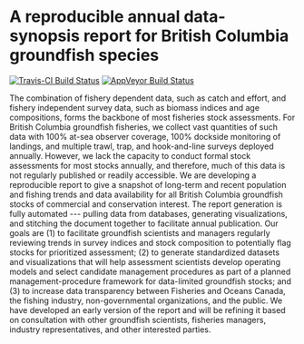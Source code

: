 # A reproducible annual data-synopsis report for British Columbia groundfish species

[![Travis-CI Build Status](https://travis-ci.org/seananderson/pbs-synopsis.svg?branch=master)](https://travis-ci.org/seananderson/pbs-synopsis)
[![AppVeyor Build Status](https://ci.appveyor.com/api/projects/status/github//seananderson/pbs-synopsis/?branch=master&svg=true)](https://ci.appveyor.com/project/seananderson/pbs-synopsis)

The combination of fishery dependent data, such as catch and effort, and fishery independent survey data, such as biomass indices and age compositions, forms the backbone of most fisheries stock assessments. For British Columbia groundfish fisheries, we collect vast quantities of such data with 100% at-sea observer coverage, 100% dockside monitoring of landings, and multiple trawl, trap, and hook-and-line surveys deployed annually. However, we lack the capacity to conduct formal stock assessments for most stocks annually, and therefore, much of this data is not regularly published or readily accessible. We are developing a reproducible report to give a snapshot of long-term and recent population and fishing trends and data availability for all British Columbia groundfish stocks of commercial and conservation interest. The report generation is fully automated --- pulling data from databases, generating visualizations, and stitching the document together to facilitate annual publication. Our goals are (1) to facilitate groundfish scientists and managers regularly reviewing trends in survey indices and stock composition to potentially flag stocks for prioritized assessment; (2) to generate standardized datasets and visualizations that will help assessment scientists develop operating models and select candidate management procedures as part of a planned management-procedure framework for data-limited groundfish stocks; and (3) to increase data transparency between Fisheries and Oceans Canada, the fishing industry, non-governmental organizations, and the public. We have developed an early version of the report and will be refining it based on consultation with other groundfish scientists, fisheries managers, industry representatives, and other interested parties.
